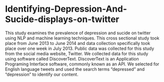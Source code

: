 # Identifying-Depression-And-Sucide-displays-on-twitter
This study examines the prevalence of depression and sucide on twitter using NLP and machine learning techniques. This cross sectional study took place from June 2013 to June 2014 and data collection specifically took place over one week in July 2013. Public data was collected for this study from the social media website, Twitter. We collected data for this study using software called DiscoverText. DiscoverText is an Application Programing Interface software, commonly known as an API. We selected for English language tweets and used the search terms “depressed” and “depression” to identify our content.
